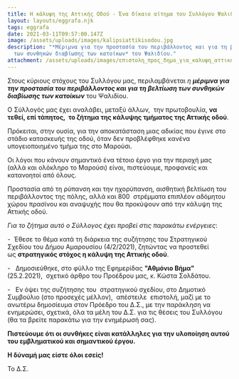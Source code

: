 ```yaml
---
title: Η κάλυψη της Αττικής Οδού - Ένα δίκαιο αίτημα του Συλλόγου Ψαλιδίου
layout: layouts/eggrafa.njk
tags: eggrafa
date: 2021-03-11T09:57:00.147Z
image: /assets/uploads/images/kalipsiattikisodou.jpg
description: "*Μέριμνα για την προστασία του περιβάλλοντος και για τη βελτίωση
  των συνθηκών διαβίωσης των κατοίκων* του Ψαλιδίου."
attachment: /assets/uploads/images/επιστολη_πpος_δημο_για_καλυψη_αττικης_οδου_110321_αθμονιον_βημα.pdf
---
```

<!--StartFragment-->

Στους κύριους στόχους του Συλλόγου μας, περιλαμβάνεται *η **μέριμνα για την προστασία του περιβάλλοντος και για τη βελτίωση των συνθηκών διαβίωσης των κατοίκων*** του Ψαλιδίου.

Ο Σύλλογός μας έχει αναλάβει, μεταξύ άλλων,  την πρωτοβουλία, **να τεθεί, επί τάπητος,  το ζήτημα της κάλυψης τμήματος της Αττικής οδού**.

Πρόκειται, στην ουσία, για την αποκατάσταση μιας αδικίας που έγινε στο στάδιο κατασκευής της οδού, όταν δεν προβλέφθηκε κανένα υπογειοποιημένο τμήμα της στο Μαρούσι. 

Οι λόγοι που κάνουν σημαντικό ένα τέτοιο έργο για την περιοχή μας (αλλά και ολόκληρο το Μαρούσι) είναι, πιστεύουμε, προφανείς και κατανοητοί από όλους.

Προστασία από τη ρύπανση και την ηχορύπανση, αισθητική βελτίωση του περιβάλλοντος της πόλης, αλλά και 800  στρέμματα επιπλέον αδόμητου χώρου πρασίνου και αναψυχής που θα προκύψουν από την κάλυψη της Αττικής οδού.

*Για το ζήτημα αυτό ο Σύλλογος έχει προβεί στις παρακάτω ενέργειες*:

\-  Έθεσε το θέμα κατά τη διάρκεια της συζήτησης του Στρατηγικού Σχεδίου του Δήμου Αμαρουσίου (4/2/2021), ζητώντας να προστεθεί ως **στρατηγικός στόχος η κάλυψη της Αττικής οδού**.

\-   Δημοσιεύθηκε, στο φύλλο της Εφημερίδας **"Αθμόνιο Βήμα"**  (25.2.2021),  σχετικό άρθρο του Προέδρου μας, κ. Κώστα Σολδάτου. 

\-   Εν όψει της συζήτησης του  στρατηγικού σχεδίου, στο Δημοτικό Συμβούλιο (στο προσεχές μέλλον),  απέστειλε  επιστολή, μαζί με το ανωτέρω δημοσίευμα στον Πρόεδρο του Δ.Σ., με την παράκληση να ενημερώσει, σχετικά, όλα τα μέλη του Δ.Σ. για τις θέσεις του Συλλόγου (θα τα βρείτε παρακάτω για την ενημέρωσή σας).   

**Πιστεύουμε ότι οι συνθήκες είναι κατάλληλες για την υλοποίηση αυτού του εμβληματικού και σημαντικού έργου.** 

**Η δύναμή μας είστε όλοι εσείς!**

Το Δ.Σ. 

<!--EndFragment-->